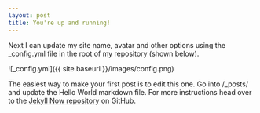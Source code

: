 ```yaml
---
layout: post
title: You're up and running!
---
```


Next I can update my site name, avatar and other options using the _config.yml file in the root of my repository (shown below).

![_config.yml]({{ site.baseurl }}/images/config.png)

The easiest way to make your first post is to edit this one. Go into /_posts/ and update the Hello World markdown file. For more instructions head over to the [Jekyll Now repository](https://github.com/barryclark/jekyll-now) on GitHub.

